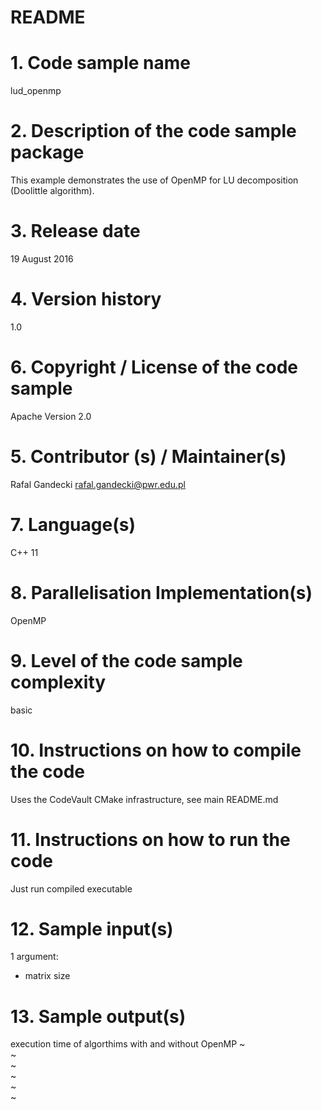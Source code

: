 README
=======

# 1. Code sample name
lud_openmp

# 2. Description of the code sample package
This example demonstrates the use of OpenMP for LU decomposition (Doolittle algorithm).

# 3. Release date
19 August 2016

# 4. Version history
1.0

# 6. Copyright / License of the code sample
Apache Version 2.0

# 5. Contributor (s) / Maintainer(s)
Rafal Gandecki <rafal.gandecki@pwr.edu.pl>

# 7. Language(s)
C++ 11

# 8. Parallelisation Implementation(s)
OpenMP

# 9. Level of the code sample complexity
basic

# 10. Instructions on how to compile the code
Uses the CodeVault CMake infrastructure, see main README.md

# 11. Instructions on how to run the code
Just run compiled executable

# 12. Sample input(s)
1 argument:
- matrix size

# 13. Sample output(s)
execution time of algorthims with and without OpenMP
~                                                                                                                      
~                                                                                                                      
~                                                                                                                      
~                                                                                                                      
~                                                                                                                      
~                                                                              
